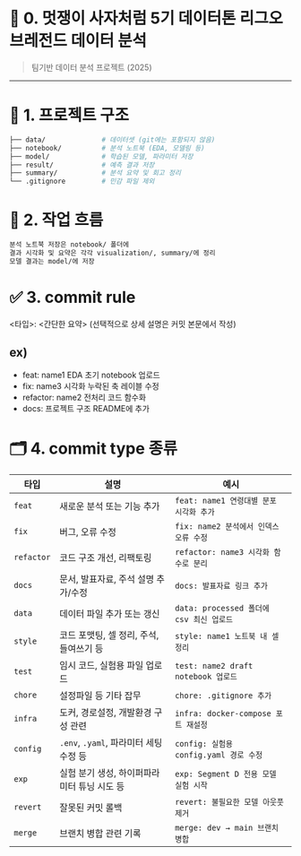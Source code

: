 # 🧠 0. 멋쟁이 사자처럼 5기 데이터톤 리그오브레전드 데이터 분석

> 팀기반 데이터 분석 프로젝트 (2025) 

---

# 📁 1. 프로젝트 구조

```bash
├── data/              # 데이터셋 (git에는 포함되지 않음)
├── notebook/          # 분석 노트북 (EDA, 모델링 등)
├── model/             # 학습된 모델, 파라미터 저장
├── result/            # 예측 결과 저장
├── summary/           # 분석 요약 및 회고 정리
└── .gitignore         # 민감 파일 제외
```

# 🔄 2. 작업 흐름
```bash
분석 노트북 저장은 notebook/ 폴더에
결과 시각화 및 요약은 각각 visualization/, summary/에 정리
모델 결과는 model/에 저장
```

# ✅ 3. commit rule
<타입>: <간단한 요약> (선택적으로 상세 설명은 커밋 본문에서 작성)

## ex)
 - feat: name1 EDA 초기 notebook 업로드
 - fix: name3 시각화 누락된 축 레이블 수정
 - refactor: name2 전처리 코드 함수화
 - docs: 프로젝트 구조 README에 추가

# 🗂️ 4. commit type 종류
| 타입         | 설명                            | 예시                               |
| ---------- | ----------------------------- | -------------------------------- |
| `feat`     | 새로운 분석 또는 기능 추가               | `feat: name1 연령대별 분포 시각화 추가`     |
| `fix`      | 버그, 오류 수정                     | `fix: name2 분석에서 인덱스 오류 수정`      |
| `refactor` | 코드 구조 개선, 리팩토링                | `refactor: name3 시각화 함수로 분리`     |
| `docs`     | 문서, 발표자료, 주석 설명 추가/수정         | `docs: 발표자료 링크 추가`               |
| `data`     | 데이터 파일 추가 또는 갱신               | `data: processed 폴더에 csv 최신 업로드` |
| `style`    | 코드 포맷팅, 셀 정리, 주석, 들여쓰기 등      | `style: name1 노트북 내 셀 정리`        |
| `test`     | 임시 코드, 실험용 파일 업로드             | `test: name2 draft notebook 업로드` |
| `chore`    | 설정파일 등 기타 잡무                  | `chore: .gitignore 추가`           |
| `infra`    | 도커, 경로설정, 개발환경 구성 관련          | `infra: docker-compose 포트 재설정`   |
| `config`   | `.env`, `.yaml`, 파라미터 세팅 수정 등 | `config: 실험용 config.yaml 경로 수정`  |
| `exp`      | 실험 분기 생성, 하이퍼파라미터 튜닝 시도 등     | `exp: Segment D 전용 모델 실험 시작`     |
| `revert`   | 잘못된 커밋 롤백                     | `revert: 불필요한 모델 아웃풋 제거`         |
| `merge`    | 브랜치 병합 관련 기록                  | `merge: dev → main 브랜치 병합`       |

